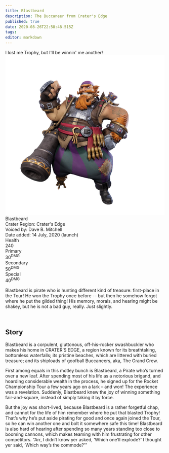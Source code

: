 ```yaml
---
title: Blastbeard
description: The Buccaneer from Crater's Edge
published: true
date: 2020-08-26T22:58:48.515Z
tags: 
editor: markdown
---
```


<!-- Begin Character Quote -->
<div class="title-quote">
  I lost me Trophy, but I'll be winnin' me another!
</div>
<!-- End Character Quote -->

<!-- Begin Character Info Card -->
<div class="info-card-container">
  <div class="wrapper">
    <div class="info-card">
      <div class="info-card__image info-card__image--blastbeard">
        <a class="spotlight" href="/characters/blastbeard/blastbeard_full_model.png">
            <!-- Always use 250x250 thumbnail for img src -->
            <!-- src format /characters/name/name_full_model-thumb.png -->
            <img src="/characters/blastbeard/blastbeard_full_model.png"/>
          </a>
      </div>
      <div class="info-card__unit-name">Blastbeard</div>
      <div class="info-card__region info-card__level--blastbeard">Crater Region: Crater's Edge</div>
      <div class="info-card__voice info-card__level--blastbeard">Voiced by: Dave B. Mitchell</div>
      <div class="info-card__date info-card__level--blastbeard">Date added: 14 July, 2020 (launch)</div>
      <div class="info-card__unit-stats info-card__unit-stats--blastbeard clearfix">
        <div class="stat">
          <div class="one-third">
            <div class="stat-name">Health</div>
          </div>
          <div class="two-third">
            <div class="stat-value">240</div>
          </div>
        </div>
        <div class="stat">
          <div class="one-third">
            <div class="stat-name">Primary</div>
          </div>
          <div class="two-third">
            <div class="stat-value">30<sup>DMG</sup></div>
          </div>
        </div>
        <div class="stat">
          <div class="one-third">
            <div class="stat-name">Secondary</div>
          </div>
          <div class="two-third">
            <div class="stat-value">50<sup>DMG</sup></div>
          </div>
        </div>
        <div class="stat no-border">
          <div class="one-third">
            <div class="stat-name">Special</div>
          </div>
          <div class="two-third">
            <div class="stat-value">40<sup>DMG</sup></div>
          </div>
        </div>
      </div>
    </div> <!-- end info-card-->
  </div> <!-- end wrapper -->
</div> <!-- end container -->
<!-- End of Character Info box -->

<!-- Begin Character Intro -->
<div>
  <p>Blastbeard is pirate who is hunting different kind of treasure: first-place in the Tour! He won the Trophy once before -- but then he somehow forgot where he put the gilded thing! His memory, morals, and hearing might be shakey, but he is not a bad guy, really. Just slightly.</p>
</div>
<!-- End Character Intro -->

<br>

<!-- Begin Character Story -->
<div>
  <h2>Story</h2>
    <p>Blastbeard is a corpulent, gluttonous, off-his-rocker swashbuckler who makes his home in CRATER’S EDGE, a region known for its breathtaking, bottomless waterfalls; its pristine beaches, which are littered with buried treasure; and its shiploads of goofball Buccaneers, aka, The Grand Crew.</p>
  <p>First among equals in this motley bunch is Blastbeard, a Pirate who’s turned over a new leaf. After spending most of his life as a notorious brigand, and hoarding considerable wealth in the process, he signed up for the Rocket Championship Tour a few years ago on a lark – and won! The experience was a revelation. Suddenly, Blastbeard knew the joy of winning something fair-and-square, instead of simply taking it by force.</p>
 <p>But the joy was short-lived, because Blastbeard is a rather forgetful chap, and cannot for the life of him remember where he put that blasted Trophy! That’s why he’s put aside pirating for good and once again joined the Tour, so he can win another one and bolt it somewhere safe this time! Blastbeard is also hard of hearing after spending so many years standing too close to booming cannons, which makes teaming with him frustrating for other competitors. “Arr, I didn’t know yer asked, ‘Which one’ll explode?’ I thought yer said, ‘Which way’s the commode?’”</p>
</div>
<!-- End Character Story -->

<br>

<!-- Begin Gallery -->
<!-- DO NOT TOUCH THE GALLERY, CONTACT SlackingVeteren IF YOU NEED TO CHANGE ANYTHING -->

<!--
<div>
  <h2>Gallery</h2>
  <br>
  <br>
  <div class="carousel slide" id="carouselIndicators" data-ride="carousel" data-interval="0">
    <ol class="carousel-indicators">
      <li class="carousel-indicators-list active" data-target="#carouselIndicators" data-slide-to="0"></li>
      <li class="carousel-indicators-list" data-target="#carouselIndicators" data-slide-to="1"></li>
      <li class="carousel-indicators-list" data-target="#carouselIndicators" data-slide-to="2"></li>
    </ol>
    <div class="carousel-inner">
      <div class="spotlight-group">
        <a class="spotlight carousel-item active" href="/characters/boone/boone_and_granpappy.png">
          <img src="/characters/boone/boone_and_granpappy-thumb.png" height="282px">
          <div class="carousel-caption">
            Boone with Ol' Granpappy
          </div>
        </a>
        <a class="spotlight carousel-item" href="/characters/boone/boone_and_zik.png">
          <img src="/characters/boone/boone_and_zik-thumb.png">
          <div class="carousel-caption">
            Boone and Zik
          </div>
        </a>
        <a class="spotlight carousel-item" href="/characters/boone/boone-outside-outpost.png">
          <img src="/characters/boone/boone-outside-outpost-w500.png">
          <div class="carousel-caption">
            Boone infront of his outpost
          </div>
        </a>
      </div>
    </div>
    <a class="carousel-control-prev" data-target="#carouselIndicators" role="button" data-slide="prev">
      <span class="carousel-control-prev-icon" aria-hidden="true"></span><span class="sr-only">Previous</span>
    </a>
    <a class="carousel-control-next" data-target="#carouselIndicators"
        role="button" data-slide="next">
      <span class="carousel-control-next-icon" aria-hidden="true"></span><span class="sr-only">Next</span>
    </a>
  </div>
</div>
-->
<!-- End Gallary -->